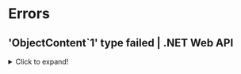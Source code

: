 # Errors

## 'ObjectContent`1' type failed | .NET Web API  
<details>
  <summary>Click to expand!</summary>
  
```
<Message>An error has occurred.</Message>
<ExceptionMessage>The 'ObjectContent`1' type failed to serialize the response body for content type 'application/xml; charset=utf-8'.</ExceptionMessage>
<ExceptionType>System.InvalidOperationException</ExceptionType>
<StackTrace/>
```
Solution: <br>
Add this to the WebApiConfig class under the Register Method.
```
var json = config.Formatters.JsonFormatter;
json.SerializerSettings.PreserveReferencesHandling=Newtonsoft.Json.PreserveReferencesHandling.Objects;
config.Formatters.Remove(config.Formatters.XmlFormatter);
```
<br/><br/>
</details
